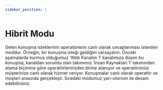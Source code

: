 ```yaml
---
sidebar_position: 1
---
```


#  Hibrit Modu

Gelen konuşma isteklerinin operatörlerin canlı olarak cevaplanması istenilen moddur. Örneğin, bir konuşma isteği geldiğini varsayalım. Önceki aşamalarda kurmuş olduğumuz ‘Web Kanalım 1’ kanalımıza düşen bu konuşma, kanaldan sorumlu olan takımımız ‘İnsan Kaynakları 1’ takımından atama biçimine göre operatörlerinizden birine atanıyor ve operatörünüz müşterinize canlı olarak hizmet veriyor. Konuşmalar canlı olarak operatör ve müşteri arasında gerçekleşir. Sıradaki modumuz yarı-otonom ile devam edebilirsiniz.